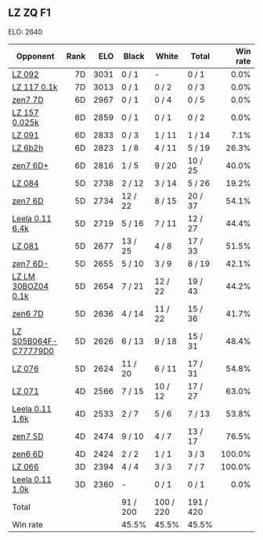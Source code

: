 ## LZ ZQ F1 ##

ELO: 2640

Opponent | Rank | ELO | Black | White | Total | Win rate
---------|-----:|----:|-------|-------|-------|-------:
[LZ 092](LZ%20092.md) | 7D | 3031 | 0 / 1 | - | 0 / 1 | 0.0%
[LZ 117 0.1k](LZ%20117%200.1k.md) | 7D | 3013 | 0 / 1 | 0 / 2 | 0 / 3 | 0.0%
[zen7 7D](zen7%207D.md) | 6D | 2967 | 0 / 1 | 0 / 4 | 0 / 5 | 0.0%
[LZ 157 0.025k](LZ%20157%200.025k.md) | 6D | 2859 | 0 / 1 | 0 / 1 | 0 / 2 | 0.0%
[LZ 091](LZ%20091.md) | 6D | 2833 | 0 / 3 | 1 / 11 | 1 / 14 | 7.1%
[LZ 6b2h](LZ%206b2h.md) | 6D | 2823 | 1 / 8 | 4 / 11 | 5 / 19 | 26.3%
[zen7 6D+](zen7%206D+.md) | 6D | 2816 | 1 / 5 | 9 / 20 | 10 / 25 | 40.0%
[LZ 084](LZ%20084.md) | 5D | 2738 | 2 / 12 | 3 / 14 | 5 / 26 | 19.2%
[zen7 6D](zen7%206D.md) | 5D | 2734 | 12 / 22 | 8 / 15 | 20 / 37 | 54.1%
[Leela 0.11 6.4k](Leela%200.11%206.4k.md) | 5D | 2719 | 5 / 16 | 7 / 11 | 12 / 27 | 44.4%
[LZ 081](LZ%20081.md) | 5D | 2677 | 13 / 25 | 4 / 8 | 17 / 33 | 51.5%
[zen7 6D-](zen7%206D-.md) | 5D | 2655 | 5 / 10 | 3 / 9 | 8 / 19 | 42.1%
[LZ LM 30BOZ04 0.1k](LZ%20LM%2030BOZ04%200.1k.md) | 5D | 2654 | 7 / 21 | 12 / 22 | 19 / 43 | 44.2%
[zen6 7D](zen6%207D.md) | 5D | 2636 | 4 / 14 | 11 / 22 | 15 / 36 | 41.7%
[LZ S05B064F-C77779D0](LZ%20S05B064F-C77779D0.md) | 5D | 2626 | 6 / 13 | 9 / 18 | 15 / 31 | 48.4%
[LZ 076](LZ%20076.md) | 5D | 2624 | 11 / 20 | 6 / 11 | 17 / 31 | 54.8%
[LZ 071](LZ%20071.md) | 4D | 2566 | 7 / 15 | 10 / 12 | 17 / 27 | 63.0%
[Leela 0.11 1.6k](Leela%200.11%201.6k.md) | 4D | 2533 | 2 / 7 | 5 / 6 | 7 / 13 | 53.8%
[zen7 5D](zen7%205D.md) | 4D | 2474 | 9 / 10 | 4 / 7 | 13 / 17 | 76.5%
[zen6 6D](zen6%206D.md) | 4D | 2424 | 2 / 2 | 1 / 1 | 3 / 3 | 100.0%
[LZ 066](LZ%20066.md) | 3D | 2394 | 4 / 4 | 3 / 3 | 7 / 7 | 100.0%
[Leela 0.11 1.0k](Leela%200.11%201.0k.md) | 3D | 2360 | - | 0 / 1 | 0 / 1 | 0.0%
Total | | | 91 / 200 | 100 / 220 | 191 / 420 | 
Win rate| | | 45.5% | 45.5% | 45.5% | 
